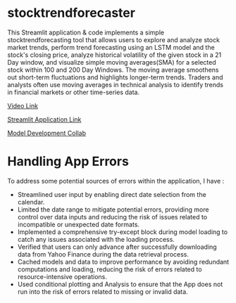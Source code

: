 # stocktrendforecaster
This Streamlit application & code implements a simple stocktrendforecasting tool that allows users to explore and analyze stock market trends, perform trend forecasting using an LSTM model and the stock's closing price, analyze historical volatility of the given stock in a 21 Day window, and visualize simple moving averages(SMA) for a selected stock within 100 and 200 Day Windows. The moving average smoothens out short-term fluctuations and highlights longer-term trends. Traders and analysts often use moving averages in technical analysis to identify trends in financial markets or other time-series data.

[Video Link](https://drive.google.com/file/d/10yVcKtYzL2eAmvdZB_Py9RnJH5byRDwp/view?usp=sharing)  <br /> 

[Streamlit Application Link](https://stocktrendforecastery.streamlit.app/)  <br /> 

[Model Development Collab](https://colab.research.google.com/drive/15SxY-8mcUolcxDaMdQmcssatn0m2Ted0#scrollTo=D-bvST_r5PMu)   <br /> 

# Handling App Errors
To address some potential sources of errors within the application, I have :

- Streamlined user input by enabling direct date selection from the calendar.
- Limited the date range to mitigate potential errors, providing more control over data inputs and reducing the risk of issues related to incompatible or unexpected date formats.
- Implemented a comprehensive try-except block during model loading to catch any issues associated with the loading process.
- Verified that users can only advance after successfully downloading data from Yahoo Finance during the data retrieval process.
- Cached models and data to improve performance by avoiding redundant computations and loading, reducing the risk of errors related to resource-intensive operations.
- Used conditional plotting and Analysis to ensure that the App does not run into the risk of errors related to missing or invalid data.
   

